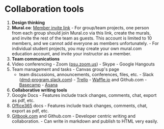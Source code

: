 # Collaboration tools

1. **Design thinking**
  1. **Mural.co**: [Member invite link](https://app.mural.co/invitation/team/dmd3007494?code=6c9320b6e2fe40b2b5f7bd0efed6a871&sender=msc2278195)
    - For group/team projects, one person from each group should join Mural.co via this link, create the murals, and invite the rest of the team as guests. This account is limited to 10 members, and we cannot add everyone as members unfortunately.
    - For individual student projects, you may create your own mural.com education account, and invite your instructor as a member.
2. **Team communications**
  1. Video conferencing
    - Zoom \([psu.zoom.us](https://psu.zoom.us)\)
    - Skype
    - Google Hangouts
  2. Team management and tasks
    - Canvas group's page
      - team discussions, announcements, conferences, files, etc.
    - Slack \([dmd-program.slack.com](http://dmd-program.slack.com)\)
    - [Trello](https://trello.com)
    - [Waffle.io](https://waffle.io) and Github.com
    - [Basecamp](https://basecamp.com/)
    - [Asana](http://asana.com)
4. **Collaborative writing tools**
  1. Google Docs
    - Features include track changes, comments, chat, export as pdf, etc.
  3. [Office365](https://office365.psu.edu) docs
    - Features include track changes, comments, chat, export as pdf, etc.
  5. [Gitbook.com](https://www.gitbook.com) and Github.com
    - Developer centric writing and collaboration.
    - Can write in markdown and publish to HTML very easily.




